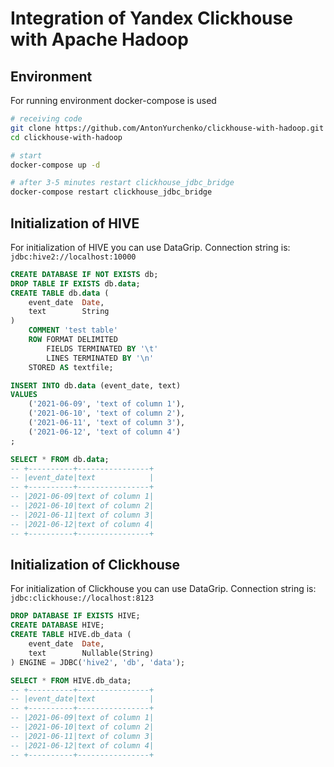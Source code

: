 # Integration of Yandex Clickhouse with Apache Hadoop

## Environment
For running environment docker-compose is used
```bash
# receiving code
git clone https://github.com/AntonYurchenko/clickhouse-with-hadoop.git
cd clickhouse-with-hadoop

# start 
docker-compose up -d

# after 3-5 minutes restart clickhouse_jdbc_bridge
docker-compose restart clickhouse_jdbc_bridge
```

## Initialization of HIVE
For initialization of HIVE you can use DataGrip. Connection string is: `jdbc:hive2://localhost:10000`
```sql
CREATE DATABASE IF NOT EXISTS db;
DROP TABLE IF EXISTS db.data;
CREATE TABLE db.data (
    event_date  Date,
    text        String
)
    COMMENT 'test table'
    ROW FORMAT DELIMITED
        FIELDS TERMINATED BY '\t'
        LINES TERMINATED BY '\n'
    STORED AS textfile;

INSERT INTO db.data (event_date, text)
VALUES
    ('2021-06-09', 'text of column 1'),
    ('2021-06-10', 'text of column 2'),
    ('2021-06-11', 'text of column 3'),
    ('2021-06-12', 'text of column 4')
;

SELECT * FROM db.data;
-- +----------+----------------+
-- |event_date|text            |
-- +----------+----------------+
-- |2021-06-09|text of column 1|
-- |2021-06-10|text of column 2|
-- |2021-06-11|text of column 3|
-- |2021-06-12|text of column 4|
-- +----------+----------------+

```

## Initialization of Clickhouse
For initialization of Clickhouse you can use DataGrip. Connection string is: `jdbc:clickhouse://localhost:8123`
```sql
DROP DATABASE IF EXISTS HIVE;
CREATE DATABASE HIVE;
CREATE TABLE HIVE.db_data (
    event_date  Date,
    text        Nullable(String)
) ENGINE = JDBC('hive2', 'db', 'data');

SELECT * FROM HIVE.db_data;
-- +----------+----------------+
-- |event_date|text            |
-- +----------+----------------+
-- |2021-06-09|text of column 1|
-- |2021-06-10|text of column 2|
-- |2021-06-11|text of column 3|
-- |2021-06-12|text of column 4|
-- +----------+----------------+
```